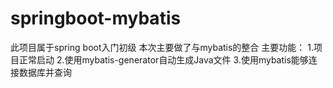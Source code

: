 # springboot-mybatis
此项目属于spring boot入门初级
本次主要做了与mybatis的整合
 主要功能：
 1.项目正常启动
 2.使用mybatis-generator自动生成Java文件
 3.使用mybatis能够连接数据库并查询
